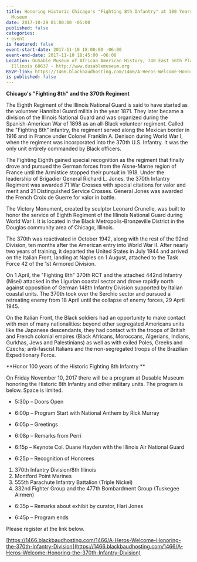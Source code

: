 ```yaml
---
title: Honoring Historic Chicago's "Fighting 8th Infantry" at 100 Years at the DuSable
  Museum
date: 2017-10-29 01:00:00 -05:00
published: false
categories:
- event
is featured: false
event-start-date: 2017-11-10 18:00:00 -06:00
event-end-date: 2017-11-10 18:45:00 -06:00
Location: DuSable Museum of African American History, 740 East 56th Place, Chicago,
  Illinois 60637 - http://www.dusablemuseum.org
RSVP-link: https://1466.blackbaudhosting.com/1466/A-Heros-Welcome-Honoring-the-370th-Infantry-Division
is published: false
---
```


**Chicago's "Fighting 8th" and the 370th Regiment**

The Eighth Regiment of the Illinois National Guard is said to have started as the volunteer Hannibal Guard militia in the year 1871. They later became a division of the Illinois National Guard and was organized during the Spanish-American War of 1898 as an all-Black volunteer regiment. Called the "Fighting 8th" infantry, the regiment served along the Mexican border in 1916 and in France under Colonel Franklin A. Denison during World War I, when the regiment was incorporated into the 370th U.S. Infantry. It was the only unit entirely commanded by Black officers.

The Fighting Eighth gained special recognition as the regiment that finally drove and pursued the German forces from the Aisne-Marne region of France until the Armistice stopped their pursuit in 1918. Under the leadership of Brigadier General Richard L. Jones, the 370th Infantry Regiment was awarded 71 War Crosses with special citations for valor and merit and 21 Distinguished Service Crosses. General Jones was awarded the French Croix de Guerre for valor in battle.

The Victory Monument, created by sculptor Leonard Crunelle, was built to honor the service of Eighth Regiment of the Illinois National Guard during World War I. It is located in the Black Metropolis-Bronzeville District in the Douglas community area of Chicago, Illinois.

The 370th was reactivated in October 1942, along with the rest of the 92nd Division, ten months after the American entry into World War II. After nearly two years of training, it departed the United States in July 1944 and arrived on the Italian Front, landing at Naples on 1 August, attached to the Task Force 42 of the 1st Armored Division. 

On 1 April, the "Fighting 8th" 370th RCT and the attached 442nd Infantry (Nisei) attacked in the Ligurian coastal sector and drove rapidly north against opposition of German 148th Infantry Division supported by Italian coastal units. The 370th took over the Serchio sector and pursued a retreating enemy from 18 April until the collapse of enemy forces, 29 April 1945. 

On the Italian Front, the Black soldiers had an opportunity to make contact with men of many nationalities: beyond other segregated Americans units like the Japanese descendants, they had contact with the troops of British and French colonial empires (Black Africans, Moroccans, Algerians, Indians, Gurkhas, Jews and Palestinians) as well as with exiled Poles, Greeks and Czechs; anti-fascist Italians and the non-segregated troops of the Brazilian Expeditionary Force.

**Honor 100 years of the Historic Fighting 8th Infantry **

On Friday November 10, 2017 there will be a program at Dusable Museum honoring the Historic 8th Infantry and other military units. The program is below. 
Space is limited.  

* 5:30p – Doors Open

* 6:00p – Program Start with National Anthem by Rick Murray

* 6:05p – Greetings

* 6:08p – Remarks from Perri

* 6:15p – Keynote Col. Duane Hayden with the Illinois Air National Guard

* 6:25p – Recognition of Honorees 
1. 370th Infantry Division/8th Illinois
1. Montford Point Marines
1. 555th Parachute Infantry Battalion (Triple Nickel)
1. 332nd Fighter Group and the 477th Bombardment Group (Tuskegee Airmen)

* 6:35p – Remarks about exhibit by curator, Hari Jones

* 6:45p – Program ends 

Please register at the link below.

[https://1466.blackbaudhosting.com/1466/A-Heros-Welcome-Honoring-the-370th-Infantry-Division](https://1466.blackbaudhosting.com/1466/A-Heros-Welcome-Honoring-the-370th-Infantry-Division)